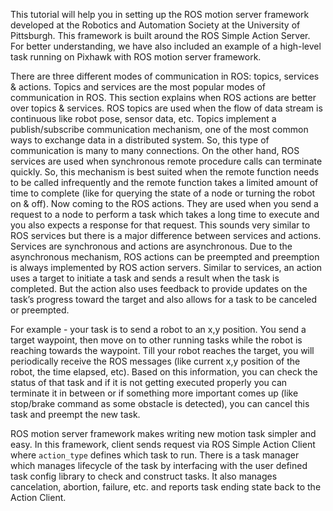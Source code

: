 This tutorial will help you in setting up the ROS motion server framework developed at the Robotics and Automation Society at the University of Pittsburgh. This framework is built around the ROS Simple Action Server.  For better understanding, we have also included an example of a high-level task running on Pixhawk with ROS motion server framework.
 
There are three different modes of communication in ROS: topics, services & actions. Topics and services are the most popular modes of communication in ROS. This section explains when ROS actions are better over topics & services. 
ROS topics are used when the flow of data stream is continuous like robot pose, sensor data, etc. Topics implement a publish/subscribe communication mechanism, one of the most common ways to exchange data in a distributed system. So, this type of communication is many to many connections.
On the other hand, ROS services are used when synchronous remote procedure calls can terminate quickly. So, this mechanism is best suited when the remote function needs to be called infrequently and the remote function takes a limited amount of time to complete (like for querying the state of a node or turning the robot on & off).
Now coming to the ROS actions. They are used when you send a request to a node to perform a task which takes a long time to execute and you also expects a response for that request.  This sounds very similar to ROS services but there is a major difference between services and actions. Services are synchronous and actions are asynchronous. Due to the asynchronous mechanism, ROS actions can be preempted and preemption is always implemented by ROS action servers. Similar to services, an action uses a target to initiate a task and sends a result when the task is completed. But the action also uses feedback to provide updates on the task’s progress toward the target and also allows for a task to be canceled or preempted. 
 
For example - your task is to send a robot to an x,y position. You send a target waypoint, then move on to other running tasks while the robot is reaching towards the waypoint. Till your robot reaches the target, you will periodically receive the ROS messages (like current x,y position of the robot, the time elapsed, etc). Based on this information, you can check the status of that task and if it is not getting executed properly you can terminate it in between or if something more important comes up (like stop/brake command as some obstacle is detected), you can cancel this task and preempt the new task.
 
ROS motion server framework makes writing new motion task simpler and easy. In this framework, client sends request via ROS Simple Action Client where `action_type` defines which task to run. There is a task manager which manages lifecycle of the task by interfacing with the user defined task config library to check and construct tasks.  It also manages cancelation, abortion, failure, etc. and reports task ending state back to the Action Client.
